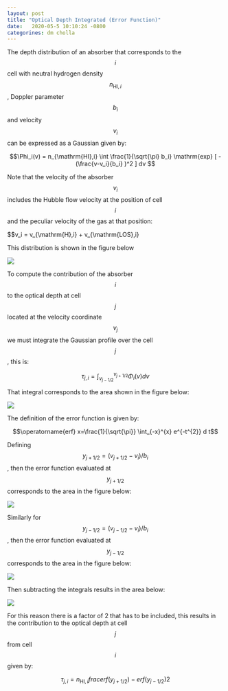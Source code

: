 ```yaml
---
layout: post
title: "Optical Depth Integrated (Error Function)"
date:   2020-05-5 10:10:24 -0800
categorines: dm cholla
---
```


The depth distribution of an absorber that corresponds to the $$i$$ cell with neutral hydrogen density $$n_{\mathrm{HI},i}$$, Doppler parameter $$b_i$$ and velocity $$v_i$$ can be expressed as a Gaussian given by:

$$\Phi_i(v) = n_{\mathrm{HI},i} \int \frac{1}{\sqrt{\pi} b_i} \mathrm{exp} [ -(\frac{v-v_i}{b_i} )^2 ]  dv $$


Note that the velocity of the absorber $$v_i$$ includes the Hubble flow velocity at the position of cell $$i$$ and the peculiar velocity of the gas at that position:

$$v_i = v_{\mathrm{H},i} + v_{\mathrm{LOS},i}

This distribution is shown in the figure below

<img src="{{ site.url }}assets/images/gaussian_0.png">



To compute the contribution of the absorber $$i$$ to the optical depth at cell $$j$$ located at the velocity coordinate $$v_j$$ we must integrate the Gaussian profile over the cell $$j$$, this is:


$$\tau_{j,i} = \int_{v_{j-1/2}}^{v_{j+1/2}} \Phi_i(v)  dv $$

That integral corresponds to the area shown in the  figure below:

<img src="{{ site.url }}assets/images/gaussian_1.png">


The definition of the error function is given by:

$$\operatorname{erf} x=\frac{1}{\sqrt{\pi}} \int_{-x}^{x} e^{-t^{2}} d t$$


Defining $$y_{j+1/2} = ( v_{j+1/2} - v_i )/b_i$$,    then the error function evaluated at $$y_{j+1/2}$$ corresponds to the area in the figure below:


<img src="{{ site.url }}assets/images/gaussian_2.png">



Similarly for $$y_{j-1/2} = ( v_{j-1/2} - v_i )/b_i$$,    then the error function evaluated at $$y_{j-1/2}$$ corresponds to the area in the figure below:


<img src="{{ site.url }}assets/images/gaussian_3.png">


Then subtracting the integrals results in the area below:


<img src="{{ site.url }}assets/images/gaussian_4.png">



For this reason there is a factor of 2 that has to be included, this results in the contribution to the optical depth at cell $$j$$ from cell $$i$$ given by:


$$\tau_{j,i} = n_{\mathrm{HI},i} frac{ erf(y_{j+1/2})  - erf(y_{j-1/2}) }{2} $$


